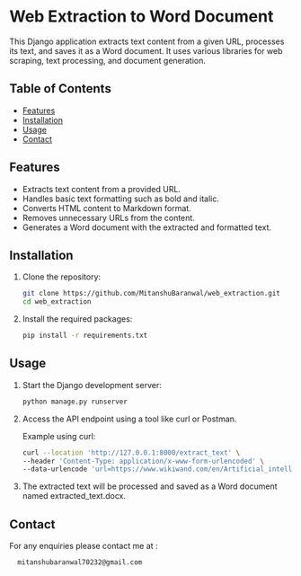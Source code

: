

# Web Extraction to Word Document

This Django application extracts text content from a given URL, processes its text, and saves it as a Word document. It uses various libraries for web scraping, text processing, and document generation.

## Table of Contents

- [Features](#features)
- [Installation](#installation)
- [Usage](#usage)
- [Contact](#contact)


## Features

- Extracts text content from a provided URL.
- Handles basic text formatting such as bold and italic.
- Converts HTML content to Markdown format.
- Removes unnecessary URLs from the content.
- Generates a Word document with the extracted and formatted text.

## Installation

1. Clone the repository:

   ```sh
   git clone https://github.com/MitanshuBaranwal/web_extraction.git
   cd web_extraction
   ```
   
2. Install the required packages:

   ```sh
   pip install -r requirements.txt
   ```


## Usage

1. Start the Django development server:
   ```sh
   python manage.py runserver
   ```

2. Access the API endpoint using a tool like curl or Postman.

      Example using curl:
   
      ```sh
      curl --location 'http://127.0.0.1:8000/extract_text' \
      --header 'Content-Type: application/x-www-form-urlencoded' \
      --data-urlencode 'url=https://www.wikiwand.com/en/Artificial_intelligence'
   ```

3. The extracted text will be processed and saved as a Word document named extracted_text.docx.


## Contact
For any enquiries please contact me at :
      
      mitanshubaranwal70232@gmail.com
      
